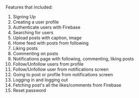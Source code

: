 Features that included:
1. Signing Up
2. Creating a user profile
3. Authenticate users with Firebase
4. Searching for users
5. Upload posts with caption, image
6. Home feed with posts from following
7. Liking posts
8. Commenting on posts 
9. Notifications page with following, commenting, liking posts
10. Follow/Unfollow users from profile
11. Follow/Unfollow user from notifications screen
12. Going to post or profile from notifications screen
13. Logging in and logging out 
14. Fetching post's all the likes/comments from Firebase
15. Reset password
